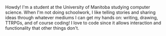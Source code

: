 Howdy!  I'm a student at the University of Manitoba studying computer science.  When I'm not doing schoolwork, I like telling stories and sharing ideas
through whatever mediums I can get my hands on: writing, drawing, TTRPGs, and of course coding!
I love to code since it allows interaction and functionality that other things don't.


<!---
C4ke28/C4ke28 is a ✨ special ✨ repository because its `README.md` (this file) appears on your GitHub profile.
You can click the Preview link to take a look at your changes.
--->
